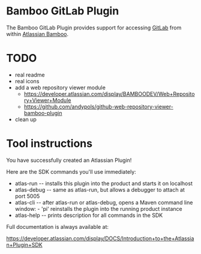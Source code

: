 # Bamboo GitLab Plugin

The Bamboo GitLab Plugin provides support for accessing [GitLab](http://gitlab.org/) from within [Atlassian Bamboo](https://www.atlassian.com/software/bamboo).

# TODO

*   real readme
*   real icons
*   add a web repository viewer module
    *   https://developer.atlassian.com/display/BAMBOODEV/Web+Repository+Viewer+Module
    *   https://github.com/andypols/github-web-repository-viewer-bamboo-plugin
*   clean up

# Tool instructions

You have successfully created an Atlassian Plugin!

Here are the SDK commands you'll use immediately:

* atlas-run   -- installs this plugin into the product and starts it on localhost
* atlas-debug -- same as atlas-run, but allows a debugger to attach at port 5005
* atlas-cli   -- after atlas-run or atlas-debug, opens a Maven command line window:
                 - 'pi' reinstalls the plugin into the running product instance
* atlas-help  -- prints description for all commands in the SDK

Full documentation is always available at:

https://developer.atlassian.com/display/DOCS/Introduction+to+the+Atlassian+Plugin+SDK
